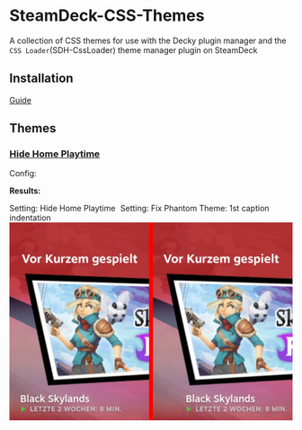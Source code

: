 # SteamDeck-CSS-Themes
A collection of CSS themes for use with the Decky plugin manager and the `CSS Loader`(SDH-CssLoader) theme manager plugin on SteamDeck

## Installation
[Guide](https://github.com/BananaAcid/SteamDeck-CSS-Themes/blob/main/install.md)

## Themes

### [Hide Home Playtime](https://github.com/BananaAcid/SteamDeck-CSS-Themes/blob/main/themes/HideHomePlaytime/)
Config:
![Hide Home Playtime screenshot](/themes/HideHomePlaytime/images/config.jpg?raw=true)

**Results:**

Setting: Hide Home Playtime
![Hide Home Playtime screenshot](/themeDB/images/BananaAcid/HideHomePlaytime.jpg?raw=true)
Setting: Fix Phantom Theme: 1st caption indentation
![Hide Home Playtime - FIX PHANTOM screenshot](/themes/HideHomePlaytime/images/fixPhantom.jpg?raw=true)